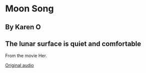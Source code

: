 #  Moon Song
## By Karen O
## The lunar surface is quiet and comfortable

From the movie Her.

[Original audio](https://www.youtube.com/watch?v=SU6KFnGF9M8)